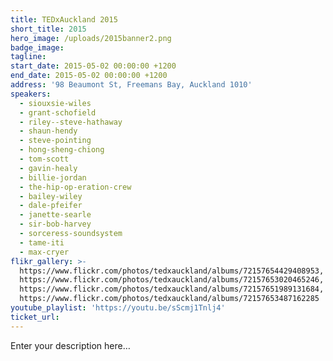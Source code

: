 ```yaml
---
title: TEDxAuckland 2015
short_title: 2015
hero_image: /uploads/2015banner2.png
badge_image:
tagline:
start_date: 2015-05-02 00:00:00 +1200
end_date: 2015-05-02 00:00:00 +1200
address: '98 Beaumont St, Freemans Bay, Auckland 1010'
speakers:
  - siouxsie-wiles
  - grant-schofield
  - riley--steve-hathaway
  - shaun-hendy
  - steve-pointing
  - hong-sheng-chiong
  - tom-scott
  - gavin-healy
  - billie-jordan
  - the-hip-op-eration-crew
  - bailey-wiley
  - dale-pfeifer
  - janette-searle
  - sir-bob-harvey
  - sorceress-soundsystem
  - tame-iti
  - max-cryer
flikr_gallery: >-
  https://www.flickr.com/photos/tedxauckland/albums/72157654429408953,
  https://www.flickr.com/photos/tedxauckland/albums/72157653020465246,
  https://www.flickr.com/photos/tedxauckland/albums/72157651989131684,
  https://www.flickr.com/photos/tedxauckland/albums/72157653487162285
youtube_playlist: 'https://youtu.be/sScmj1Tnlj4'
ticket_url:
---
```


Enter your description here…